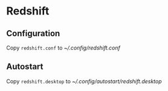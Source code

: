 # Redshift

## Configuration

Copy `redshift.conf` to _~/.config/redshift.conf_

## Autostart

Copy `redshift.desktop` to _~/.config/autostart/redshift.desktop_
